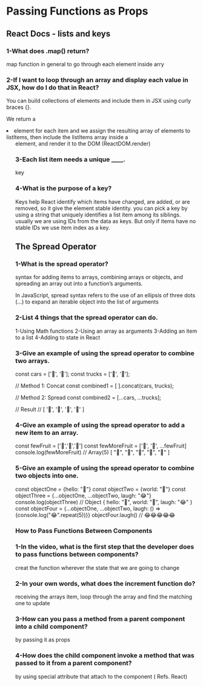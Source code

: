 # Passing Functions as Props

### 

## React Docs - lists and keys

### 1-What does .map() return?

 map function in general to go through each element inside arry

### 2-If I want to loop through an array and display each value in JSX, how do I do that in React?

You can build collections of elements and include them in JSX using curly braces {}.

We return a <li> element for each item and we assign the resulting array of elements to listItems, then include the listItems array inside a <ul> element, and render it to the DOM (ReactDOM.render)

### 3-Each list item needs a unique ____.

key 

### 4-What is the purpose of a key?

Keys help React identify which items have changed, are added, or are removed, so it give the element stable identity. you can pick a key by using a string that uniquely identifies a list item among its siblings. usually we are using IDs from the data as keys. But only if items have no stable IDs we use item index as a key.

###

## The Spread Operator

### 1-What is the spread operator?

syntax for adding items to arrays, combining arrays or objects, and spreading an array out into a function’s arguments.

In JavaScript, spread syntax refers to the use of an ellipsis of three dots (…) to expand an iterable object into the list of arguments

### 2-List 4 things that the spread operator can do.

1-Using Math functions
2-Using an array as arguments
3-Adding an item to a list
4-Adding to state in React

### 3-Give an example of using the spread operator to combine two arrays.

const cars = ['🚗', '🚙'];
const trucks = ['🚚', '🚛'];

// Method 1: Concat
const combined1 = [ ].concat(cars, trucks);

// Method 2: Spread
const combined2 = [...cars, ...trucks];

// Result
// [ '🚗', '🚙', '🚚', '🚛' ]

### 4-Give an example of using the spread operator to add a new item to an array.

const fewFruit = ['🍏','🍊','🍌']
const fewMoreFruit = ['🍉', '🍍', ...fewFruit]
console.log(fewMoreFruit) //  Array(5) [ "🍉", "🍍", "🍏", "🍊", "🍌" ]

### 5-Give an example of using the spread operator to combine two objects into one.

const objectOne = {hello: "🤪"}
const objectTwo = {world: "🐻"}
const objectThree = {...objectOne, ...objectTwo, laugh: "😂"}
console.log(objectThree) // Object { hello: "🤪", world: "🐻", laugh: "😂" }
const objectFour = {...objectOne, ...objectTwo, laugh: () => {console.log("😂".repeat(5))}}
objectFour.laugh() // 😂😂😂😂😂

###

### How to Pass Functions Between Components


### 1-In the video, what is the first step that the developer does to pass functions between components?

creat the function wherever the state that we are going to change

### 2-In your own words, what does the increment function do?

receiving the arrays item, loop through the array and find the matching one to update

### 3-How can you pass a method from a parent component into a child component?

by passing it as props

### 4-How does the child component invoke a method that was passed to it from a parent component?

by using special attribute that attach to the component ( Refs. React)